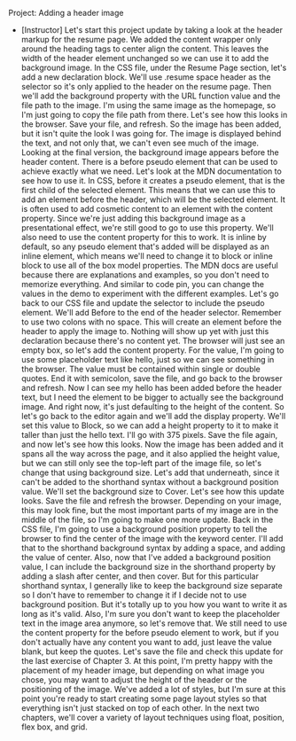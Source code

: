 Project: Adding a header image
- [Instructor] Let's start this project update by taking a look at the header markup for the resume page. We added the content wrapper only around the heading tags to center align the content. This leaves the width of the header element unchanged so we can use it to add the background image. In the CSS file, under the Resume Page section, let's add a new declaration block. We'll use .resume space header as the selector so it's only applied to the header on the resume page. Then we'll add the background property with the URL function value and the file path to the image. I'm using the same image as the homepage, so I'm just going to copy the file path from there. Let's see how this looks in the browser. Save your file, and refresh. So the image has been added, but it isn't quite the look I was going for. The image is displayed behind the text, and not only that, we can't even see much of the image. Looking at the final version, the background image appears before the header content. There is a before pseudo element that can be used to achieve exactly what we need. Let's look at the MDN documentation to see how to use it. In CSS, before it creates a pseudo element, that is the first child of the selected element. This means that we can use this to add an element before the header, which will be the selected element. It is often used to add cosmetic content to an element with the content property. Since we're just adding this background image as a presentational effect, we're still good to go to use this property. We'll also need to use the content property for this to work. It is inline by default, so any pseudo element that's added will be displayed as an inline element, which means we'll need to change it to block or inline block to use all of the box model properties. The MDN docs are useful because there are explanations and examples, so you don't need to memorize everything. And similar to code pin, you can change the values in the demo to experiment with the different examples. Let's go back to our CSS file and update the selector to include the pseudo element. We'll add Before to the end of the header selector. Remember to use two colons with no space. This will create an element before the header to apply the image to. Nothing will show up yet with just this declaration because there's no content yet. The browser will just see an empty box, so let's add the content property. For the value, I'm going to use some placeholder text like hello, just so we can see something in the browser. The value must be contained within single or double quotes. End it with semicolon, save the file, and go back to the browser and refresh. Now I can see my hello has been added before the header text, but I need the element to be bigger to actually see the background image. And right now, it's just defaulting to the height of the content. So let's go back to the editor again and we'll add the display property. We'll set this value to Block, so we can add a height property to it to make it taller than just the hello text. I'll go with 375 pixels. Save the file again, and now let's see how this looks. Now the image has been added and it spans all the way across the page, and it also applied the height value, but we can still only see the top-left part of the image file, so let's change that using background size. Let's add that underneath, since it can't be added to the shorthand syntax without a background position value. We'll set the background size to Cover. Let's see how this update looks. Save the file and refresh the browser. Depending on your image, this may look fine, but the most important parts of my image are in the middle of the file, so I'm going to make one more update. Back in the CSS file, I'm going to use a background position property to tell the browser to find the center of the image with the keyword center. I'll add that to the shorthand background syntax by adding a space, and adding the value of center. Also, now that I've added a background position value, I can include the background size in the shorthand property by adding a slash after center, and then cover. But for this particular shorthand syntax, I generally like to keep the background size separate so I don't have to remember to change it if I decide not to use background position. But it's totally up to you how you want to write it as long as it's valid. Also, I'm sure you don't want to keep the placeholder text in the image area anymore, so let's remove that. We still need to use the content property for the before pseudo element to work, but if you don't actually have any content you want to add, just leave the value blank, but keep the quotes. Let's save the file and check this update for the last exercise of Chapter 3. At this point, I'm pretty happy with the placement of my header image, but depending on what image you chose, you may want to adjust the height of the header or the positioning of the image. We've added a lot of styles, but I'm sure at this point you're ready to start creating some page layout styles so that everything isn't just stacked on top of each other. In the next two chapters, we'll cover a variety of layout techniques using float, position, flex box, and grid.